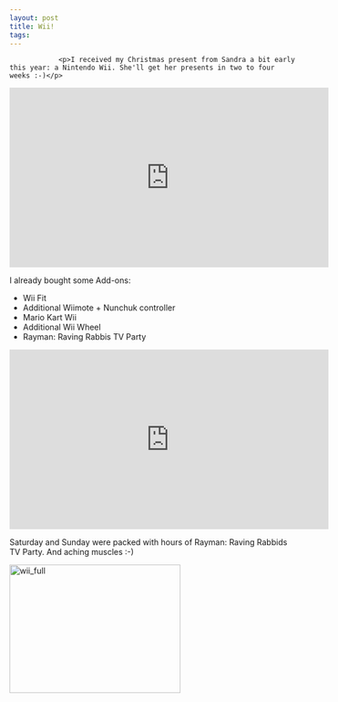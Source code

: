```yaml
---
layout: post
title: Wii!
tags:
---
```



                <p>I received my Christmas present from Sandra a bit early this year: a Nintendo Wii. She'll get her presents in two to four weeks :-)</p>
<iframe width="560" height="315" src="https://www.youtube.com/embed/qhHwMBHEtyY" frameborder="0" allowfullscreen></iframe>
<p>I already bought some Add-ons:</p>
<ul>
    <li>Wii Fit</li>
    <li>Additional Wiimote + Nunchuk controller</li>
    <li>Mario Kart Wii</li>
    <li>Additional Wii Wheel</li>
    <li>Rayman: Raving Rabbis TV Party</li>
</ul>
<iframe width="560" height="315" src="https://www.youtube.com/embed/ZmvyDA9jWuQ" frameborder="0" allowfullscreen></iframe>
<p>Saturday and Sunday were packed with hours of Rayman: Raving Rabbids TV Party. And aching muscles :-)</p>
<p><a href="/uploads/2008/12/wii_full.jpg"><img class="alignnone size-medium wp-image-3550" title="wii_full" src="/uploads/2008/12/wii_full-300x225.jpg" alt="wii_full" width="300" height="225" /></a></p>
